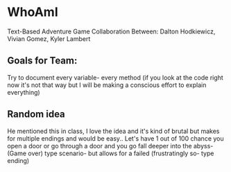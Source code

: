 # WhoAmI
 Text-Based Adventure Game Collaboration Between: Dalton Hodkiewicz, Vivian Gomez, Kyler Lambert

Goals for Team:
--
Try to document every variable- every method (if you look at the code right now it's not that way but I will be making a conscious effort to explain everything)

Random idea
--
He mentioned this in class, I love the idea and it's kind of brutal but makes for multiple endings and would be easy.. Let's have 1 out of 100 chance you open a door or go through a door and you go fall deeper into the abyss- (Game over) type scenario- but allows for a failed (frustratingly so- type ending)
